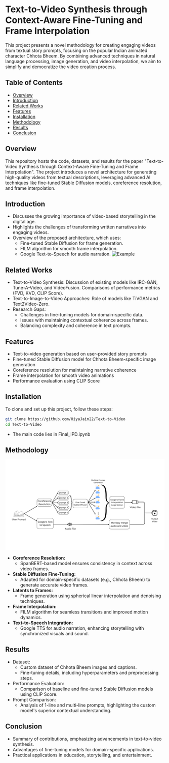 # Text-to-Video Synthesis through Context-Aware Fine-Tuning and Frame Interpolation

This project presents a novel methodology for creating engaging videos from textual story prompts, focusing on the popular Indian animated character Chhota Bheem. By combining advanced techniques in natural language processing, image generation, and video interpolation, we aim to simplify and democratize the video creation process.

## Table of Contents
- [Overview](#overview)
- [Introduction](#introduction)
- [Related Works](#related-works)
- [Features](#features)
- [Installation](#installation)
- [Methodology](#methodology)
- [Results](#results)
- [Conclusion](#conclusion)

## Overview

This repository hosts the code, datasets, and results for the paper "Text-to-Video Synthesis through Context-Aware Fine-Tuning and Frame Interpolation". The project introduces a novel architecture for generating high-quality videos from textual descriptions, leveraging advanced AI techniques like fine-tuned Stable Diffusion models, coreference resolution, and frame interpolation.

## Introduction
- Discusses the growing importance of video-based storytelling in the digital age.
- Highlights the challenges of transforming written narratives into engaging videos.
- Overview of the proposed architecture, which uses:
    - Fine-tuned Stable Diffusion for frame generation.
    - FILM algorithm for smooth frame interpolation.
    - Google Text-to-Speech for audio narration.
![Example](https://github.com/HiyaJain22/Text-to-Video/blob/main/Images\chotta_bheem.mp4?raw=true)

## Related Works
- Text-to-Video Synthesis:
    Discussion of existing models like IRC-GAN, Tune-A-Video, and VideoFusion.
    Comparisons of performance metrics (FVD, KVD, CLIP Score).
- Text-to-Image-to-Video Approaches:
    Role of models like TiVGAN and Text2Video-Zero.
- Research Gaps:
    - Challenges in fine-tuning models for domain-specific data.
    - Issues with maintaining contextual coherence across frames.
    - Balancing complexity and coherence in text prompts.

## Features

- Text-to-video generation based on user-provided story prompts
- Fine-tuned Stable Diffusion model for Chhota Bheem-specific image generation
- Coreference resolution for maintaining narrative coherence
- Frame interpolation for smooth video animations
- Performance evaluation using CLIP Score

## Installation

To clone and set up this project, follow these steps:

```bash
git clone https://github.com/HiyaJain22/Text-to-Video
cd Text-to-Video
```
- The main code lies in Final_IPD.ipynb
## Methodology
![architecture](https://github.com/HiyaJain22/Text-to-Video/blob/main/Images/architecture.png?raw=true)

- **Coreference Resolution:**
    - SpanBERT-based model ensures consistency in context across video frames.
- **Stable Diffusion Fine-Tuning:**
    - Adapted for domain-specific datasets (e.g., Chhota Bheem) to generate     accurate video frames.
- **Latents to Frames:**
    - Frame generation using spherical linear interpolation and denoising techniques.
- **Frame Interpolation:**
    - FILM algorithm for seamless transitions and improved motion dynamics.
- **Text-to-Speech Integration:**
    - Google TTS for audio narration, enhancing storytelling with synchronized visuals and sound.

## Results
- Dataset:
    - Custom dataset of Chhota Bheem images and captions.
    - Fine-tuning details, including hyperparameters and preprocessing steps.
- Performance Evaluation:
    - Comparison of baseline and fine-tuned Stable Diffusion models using CLIP Score.
- Prompt Comparison:
    - Analysis of 1-line and multi-line prompts, highlighting the custom model's superior contextual understanding.

## Conclusion
- Summary of contributions, emphasizing advancements in text-to-video synthesis.
- Advantages of fine-tuning models for domain-specific applications.
- Practical applications in education, storytelling, and entertainment.

